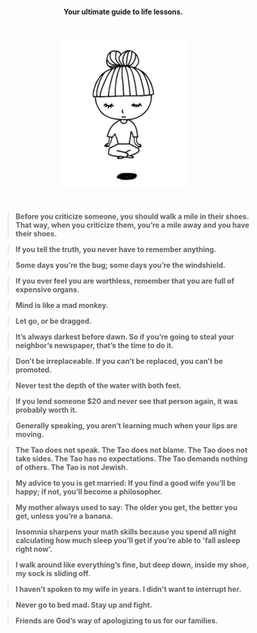 <p align="center">
  <b>Your ultimate guide to life lessons.</b>
</p>
<br />
<p align="center">
  <a href="https://github.com/mgks/zen"><img width="250" src="https://raw.githubusercontent.com/mgks/mgks/main/res/zen.gif" ref="Zen by QTQR8R - http://www.ivyiby.com/zen"></a>
</p>

<br /><b>

> <span title="Jack Handy">Before you criticize someone, you should walk a mile in their shoes. That way, when you criticize them, you’re a mile away and you have their shoes.</span>

> <span title="Mark Twain">If you tell the truth, you never have to remember anything.</span>

> <span title="Steven Tyler">Some days you’re the bug; some days you’re the windshield.</span>

> If you ever feel you are worthless, remember that you are full of expensive organs.

> Mind is like a mad monkey.

> Let go, or be dragged.

> It’s always darkest before dawn. So if you’re going to steal your neighbor’s newspaper, that’s the time to do it.

> Don’t be irreplaceable. If you can’t be replaced, you can’t be promoted.

> Never test the depth of the water with both feet.

> If you lend someone $20 and never see that person again, it was probably worth it.

> Generally speaking, you aren’t learning much when your lips are moving.

> The Tao does not speak. The Tao does not blame. The Tao does not take sides. The Tao has no expectations. The Tao demands nothing of others. The Tao is not Jewish.

> <span title="Socrates">My advice to you is get married: If you find a good wife you’ll be happy; if not, you’ll become a philosopher.</span>

> <span title="Rose (Betty White), 'The Golden Girls'">My mother always used to say: The older you get, the better you get, unless you’re a banana.</span>

> Insomnia sharpens your math skills because you spend all night calculating how much sleep you’ll get if you’re able to 'fall asleep right now'.

> I walk around like everything’s fine, but deep down, inside my shoe, my sock is sliding off.

> <span title="Rodney Dangerfield">I haven't spoken to my wife in years. I didn't want to interrupt her.</span>

> <span title="Phyllis Diller">Never go to bed mad. Stay up and fight.</span>

> Friends are God’s way of apologizing to us for our families.

</b>
